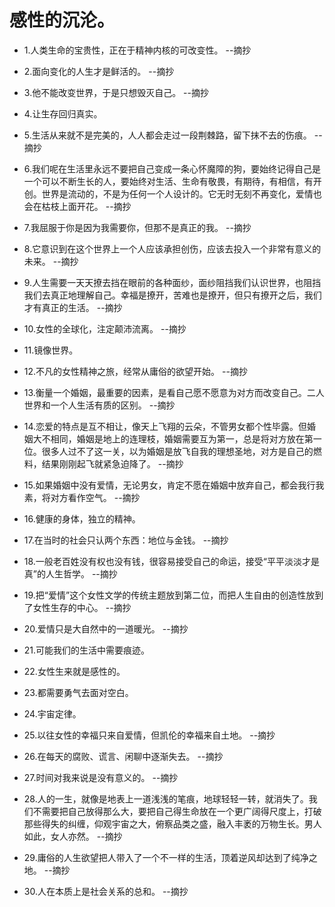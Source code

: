 # 感性的沉沦。

- 1.人类生命的宝贵性，正在于精神内核的可改变性。 --摘抄

- 2.面向变化的人生才是鲜活的。 --摘抄

- 3.他不能改变世界，于是只想毁灭自己。 --摘抄

- 4.让生存回归真实。

- 5.生活从来就不是完美的，人人都会走过一段荆棘路，留下抹不去的伤痕。 --摘抄

- 6.我们呢在生活里永远不要把自己变成一条心怀魔障的狗，要始终记得自己是一个可以不断生长的人，要始终对生活、生命有敬畏，有期待，有相信，有开创。世界是流动的，不是为任何一个人设计的。它无时无刻不再变化，爱情也会在枯枝上面开花。 --摘抄

- 7.我屈服于你是因为我需要你，但那不是真正的我。 --摘抄

- 8.它意识到在这个世界上一个人应该承担创伤，应该去投入一个非常有意义的未来。 --摘抄

- 9.人生需要一天天撩去挡在眼前的各种面纱，面纱阻挡我们认识世界，也阻挡我们去真正地理解自己。幸福是撩开，苦难也是撩开，但只有撩开之后，我们才有真正的生活。 --摘抄

- 10.女性的全球化，注定颠沛流离。 --摘抄

- 11.镜像世界。

- 12.不凡的女性精神之旅，经常从庸俗的欲望开始。 --摘抄

- 13.衡量一个婚姻，最重要的因素，是看自己愿不愿意为对方而改变自己。二人世界和一个人生活有质的区别。 --摘抄

- 14.恋爱的特点是互不相让，像天上飞翔的云朵，不管男女都个性毕露。但婚姻大不相同，婚姻是地上的连理枝，婚姻需要互为第一，总是将对方放在第一位。很多人过不了这一关，以为婚姻是放飞自我的理想圣地，对方是自己的燃料，结果刚刚起飞就紧急迫降了。 --摘抄

- 15.如果婚姻中没有爱情，无论男女，肯定不愿在婚姻中放弃自己，都会我行我素，将对方看作空气。 --摘抄

- 16.健康的身体，独立的精神。

- 17.在当时的社会只认两个东西：地位与金钱。 --摘抄

- 18.一般老百姓没有权也没有钱，很容易接受自己的命运，接受“平平淡淡才是真”的人生哲学。 --摘抄

- 19.把“爱情”这个女性文学的传统主题放到第二位，而把人生自由的创造性放到了女性生存的中心。 --摘抄

- 20.爱情只是大自然中的一道暖光。 --摘抄

- 21.可能我们的生活中需要痕迹。

- 22.女性生来就是感性的。

- 23.都需要勇气去面对空白。

- 24.宇宙定律。

- 25.以往女性的幸福只来自爱情，但凯伦的幸福来自土地。 --摘抄

- 26.在每天的腐败、谎言、闲聊中逐渐失去。 --摘抄

- 27.时间对我来说是没有意义的。 --摘抄

- 28.人的一生，就像是地表上一道浅浅的笔痕，地球轻轻一转，就消失了。我们不需要把自己放得那么大，要把自己得生命放在一个更广阔得尺度上，打破那些得失的纠缠，仰观宇宙之大，俯察品类之盛，融入丰袤的万物生长。男人如此，女人亦然。 --摘抄

- 29.庸俗的人生欲望把人带入了一个不一样的生活，顶着逆风却达到了纯净之地。 --摘抄

- 30.人在本质上是社会关系的总和。 --摘抄
